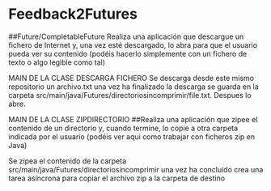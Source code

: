 # Feedback2Futures

##Future/CompletableFuture
Realiza una aplicación que descargue un fichero de Internet y, una vez esté descargado, lo abra para que el usuario pueda ver su contenido (podéis hacerlo simplemente con un fichero de texto o algo legible como tal)
  
  MAIN DE LA CLASE DESCARGA FICHERO
  Se descarga desde este mismo repositorio un archivo.txt una vez ha finalizado la descarga se guarda en la carpeta src/main/java/Futures/directoriosincomprimir/file.txt. Despues lo abre.






MAIN DE LA CLASE ZIPDIRECTORIO
##Realiza una aplicación que zipee el contenido de un directorio y, cuando termine, lo copie a otra carpeta indicada por el usuario (podéis ver aqui como trabajar con ficheros zip en Java)


Se zipea el contenido de la carpeta src/main/java/Futures/directoriosincomprimir  una vez ha concluido crea una tarea asíncrona para copiar el archivo zip a la carpeta de destino
